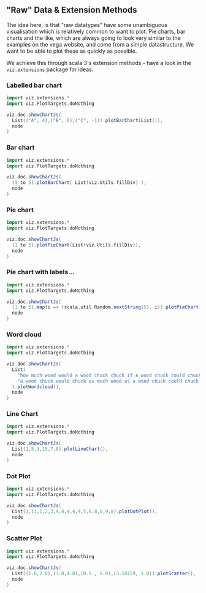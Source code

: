 
## "Raw" Data & Extension Methods

The idea here, is that "raw datatypes" have some unambiguous visualisation which is relatively common to want to plot. Pie charts, bar charts and the like, which are always going to look very similar to the examples on the vega website, and come from a simple datastructure. We want to be able to plot these as quickly as possible. 

We achieve this through scala 3's extension methods - have a look in the ```viz.extensions``` package for ideas. 

### Labelled bar chart
```scala mdoc:js
import viz.extensions.*
import viz.PlotTargets.doNothing

viz.doc.showChartJs(
  List(("A", 4),("B", 6),("C", -1)).plotBarChart(List()),
  node
)
```

### Bar chart
```scala mdoc:js
import viz.extensions.*
import viz.PlotTargets.doNothing 

viz.doc.showChartJs(
  (1 to 5).plotBarChart( List(viz.Utils.fillDiv) ),
  node
)

```

### Pie chart
```scala mdoc:js
import viz.extensions.*
import viz.PlotTargets.doNothing 

viz.doc.showChartJs(
  (1 to 5).plotPieChart(List(viz.Utils.fillDiv)),
  node
)
```

### Pie chart with labels... 
```scala mdoc:js
import viz.extensions.*
import viz.PlotTargets.doNothing 

viz.doc.showChartJs(
  (1 to 5).map(i => (scala.util.Random.nextString(5), i)).plotPieChart(List()),
  node
)


```
### Word cloud
```scala mdoc:js
import viz.extensions.*
import viz.PlotTargets.doNothing 

viz.doc.showChartJs(
  List(
    "how much wood would a wood chuck chuck if a wood chuck could chuck wood", 
    "a wood chuck would chuck as much wood as a wood chuck could chuck if a wood chuck could chuck wood"
  ).plotWordcloud(), 
  node
)
```

### Line Chart
```scala mdoc:js
import viz.extensions.*
import viz.PlotTargets.doNothing 

viz.doc.showChartJs(
  List(1,5,3,15,7,8).plotLineChart(),
  node
)
```
### Dot Plot
```scala mdoc:js
import viz.extensions.*
import viz.PlotTargets.doNothing 

viz.doc.showChartJs(
  List(1,11,1,2,3,4,4,4,4,4,5,6,8,8,9,8).plotDotPlot(),
  node
)

```
### Scatter Plot
```scala mdoc:js
import viz.extensions.*
import viz.PlotTargets.doNothing 

viz.doc.showChartJs(
  List((1.0,2.0),(3.0,4.0),(0.5 , 5.0),(3.14159, 1.0)).plotScatter(),
  node
)
```